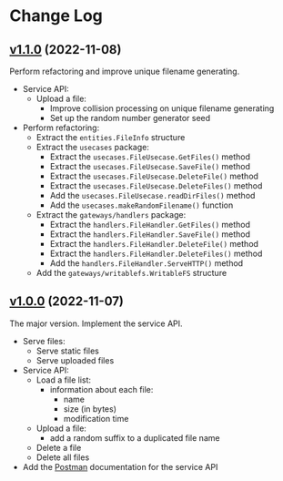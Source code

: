 # Change Log

## [v1.1.0](https://github.com/thewizardplusplus/go-upload-progress-backend/tree/v1.1.0) (2022-11-08)

Perform refactoring and improve unique filename generating.

- Service API:
  - Upload a file:
    - Improve collision processing on unique filename generating
    - Set up the random number generator seed
- Perform refactoring:
  - Extract the `entities.FileInfo` structure
  - Extract the `usecases` package:
    - Extract the `usecases.FileUsecase.GetFiles()` method
    - Extract the `usecases.FileUsecase.SaveFile()` method
    - Extract the `usecases.FileUsecase.DeleteFile()` method
    - Extract the `usecases.FileUsecase.DeleteFiles()` method
    - Add the `usecases.FileUsecase.readDirFiles()` method
    - Add the `usecases.makeRandomFilename()` function
  - Extract the `gateways/handlers` package:
    - Extract the `handlers.FileHandler.GetFiles()` method
    - Extract the `handlers.FileHandler.SaveFile()` method
    - Extract the `handlers.FileHandler.DeleteFile()` method
    - Extract the `handlers.FileHandler.DeleteFiles()` method
    - Add the `handlers.FileHandler.ServeHTTP()` method
  - Add the `gateways/writablefs.WritableFS` structure

## [v1.0.0](https://github.com/thewizardplusplus/go-upload-progress-backend/tree/v1.0.0) (2022-11-07)

The major version. Implement the service API.

- Serve files:
  - Serve static files
  - Serve uploaded files
- Service API:
  - Load a file list:
    - information about each file:
      - name
      - size (in bytes)
      - modification time
  - Upload a file:
    - add a random suffix to a duplicated file name
  - Delete a file
  - Delete all files
- Add the [Postman](https://www.postman.com/) documentation for the service API
